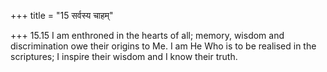 +++
title = "15 सर्वस्य चाहम्"

+++
15.15 I am enthroned in the hearts of all; memory, wisdom and
discrimination owe their origins to Me. I am He Who is to be realised in
the scriptures; I inspire their wisdom and I know their truth.
